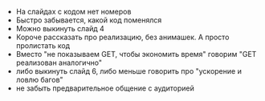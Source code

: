 * На слайдах с кодом нет номеров
* Быстро забывается, какой код поменялся
* Можно выкинуть слайд 4
* Короче рассказать про реализацию, без анимашек. А просто пролистать код
* Вместо "не показываем GET, чтобы экономить время" говорим "GET реализован аналогично"
* либо выкинуть слайд 6, либо меньше говорить про "ускорение и ловлю багов"
* не забыть предварительное общение с аудиторией